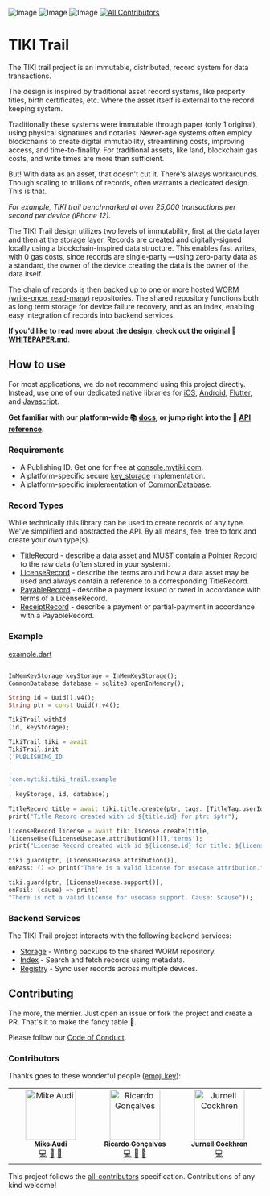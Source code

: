 ![Image](https://img.shields.io/pub/v/tiki_trail_dart?logo=dart)
![Image](https://img.shields.io/pub/points/tiki_trail_dart?logo=dart)
![Image](https://img.shields.io/github/license/tiki/tiki-trail)<!-- ALL-CONTRIBUTORS-BADGE:START - Do not remove or modify this section -->
[![All Contributors](https://img.shields.io/badge/all_contributors-3-orange.svg)](#contributors-)
<!-- ALL-CONTRIBUTORS-BADGE:END -->

# TIKI Trail

The TIKI trail project is an immutable, distributed, record system for data
transactions.

The design is inspired by traditional asset record systems, like property
titles, birth certificates, etc. Where the asset itself is external to the
record keeping system.

Traditionally these systems were immutable through paper (only 1 original),
using physical signatures and notaries. Newer-age systems often employ
blockchains to create digital immutability, streamlining costs, improving
access, and time-to-finality. For traditional assets, like land, blockchain gas
costs, and write times are more than sufficient.

But! With data as an asset, that doesn't cut it. There's always workarounds.
Though scaling to trillions of records, often warrants a dedicated design. This
is that.

_For example, TIKI trail benchmarked at over 25,000 transactions per second per
device (iPhone 12)._

The TIKI Trail design utilizes two levels of immutability, first at the data
layer and then at the storage layer. Records are created and digitally-signed
locally using a blockchain-inspired data structure. This enables fast writes,
with 0 gas costs, since records are single-party —using zero-party data as a
standard, the owner of the device creating the data is the owner of the data
itself.

The chain of records is then backed up to one or more
hosted [WORM (write-once, read-many)](https://docs.aws.amazon.com/AmazonS3/latest/userguide/object-lock.html)
repositories. The shared repository functions both as
long term storage for device failure recovery, and
as an index, enabling easy integration of records into backend services.

**If you'd like to read more about the design, check
out the original 📄 [WHITEPAPER.md](WHITEPAPER.md)**.

## How to use

For most applications, we do not recommend using this project directly. Instead,
use one of our dedicated native libraries
for [iOS](https://github.com/tiki/tiki-sdk-ios), [Android](https://github.com/tiki/tiki-sdk-android), [Flutter](https://github.com/tiki/tiki-sdk-flutter),
and [Javascript](https://github.com/tiki/tiki-sdk-js).

**Get familiar with our platform-wide 📚 [docs](https://mytiki.com/docs), or jump
right into the
📘 [API reference](https://pub.dev/documentation/tiki_trail/latest/).**

### Requirements

- A Publishing ID. Get one for free
  at [console.mytiki.com](https://console.mytiki.com).
- A platform-specific secure [key_storage](lib/node/key/key_storage.dart)
  implementation.
- A platform-specific implementation
  of [CommonDatabase](https://pub.dev/documentation/sqlite3/latest/sqlite3.wasm/CommonDatabase-class.html).

### Record Types

While technically this library can be used to create records of any type. We've
simplified and abstracted the API. By all means, feel free to fork and create
your own type(s).

- [TitleRecord](lib/title_record.dart) - describe a data asset and MUST contain
  a Pointer Record to the raw data (often stored in your system).
- [LicenseRecord](lib/license_record.dart) - describe the terms around how a
  data asset may be used and always contain a reference to a corresponding
  TitleRecord.
- [PayableRecord](lib/payable_record.dart) - describe a payment issued or owed
  in accordance with terms of a LicenseRecord.
- [ReceiptRecord](lib/receipt_record.dart) - describe a payment or
  partial-payment in accordance with a PayableRecord.

### Example

[example.dart](example/lib/example.dart)

```dart

InMemKeyStorage keyStorage = InMemKeyStorage();
CommonDatabase database = sqlite3.openInMemory();

String id = Uuid().v4();
String ptr = const Uuid().v4();

TikiTrail.withId
(id, keyStorage);

TikiTrail tiki = await
TikiTrail.init
('PUBLISHING_ID
'
,
'com.mytiki.tiki_trail.example
'
, keyStorage, id, database);

TitleRecord title = await tiki.title.create(ptr, tags: [TitleTag.userId()]);
print("Title Record created with id ${title.id} for ptr: $ptr");

LicenseRecord license = await tiki.license.create(title,
[LicenseUse([LicenseUsecase.attribution()])],'terms');
print("License Record created with id ${license.id} for title: ${license.title.id}");

tiki.guard(ptr, [LicenseUsecase.attribution()],
onPass: () => print("There is a valid license for usecase attribution."));

tiki.guard(ptr, [LicenseUsecase.support()],
onFail: (cause) => print(
"There is not a valid license for usecase support. Cause: $cause"));
```

### Backend Services

The TIKI Trail project interacts with the following backend services:

- [Storage](https://github.com/tiki/l0-storage) - Writing backups to the shared
  WORM repository.
- [Index](https://github.com/tiki/l0-index) - Search and fetch records using
  metadata.
- [Registry](https://github.com/tiki/l0-registry) - Sync user records across
  multiple devices.

## Contributing

The more, the merrier. Just open an issue or fork the project and create a PR.
That's it to make the fancy table 👀.

Please follow
our [Code of Conduct](https://github.com/tiki/.github/blob/main/CODE_OF_CONDUCT.md).

### Contributors

Thanks goes to these wonderful
people ([emoji key](https://allcontributors.org/docs/en/emoji-key)):

<!-- ALL-CONTRIBUTORS-LIST:START - Do not remove or modify this section -->
<!-- prettier-ignore-start -->
<!-- markdownlint-disable -->
<table>
  <tbody>
    <tr>
      <td align="center" valign="top" width="14.28%"><a href="http://mytiki.com"><img src="https://avatars.githubusercontent.com/u/3769672?v=4?s=100" width="100px;" alt="Mike Audi"/><br /><sub><b>Mike Audi</b></sub></a><br /><a href="https://github.com/tiki/core/commits?author=mike-audi" title="Code">💻</a> <a href="https://github.com/tiki/core/pulls?q=is%3Apr+reviewed-by%3Amike-audi" title="Reviewed Pull Requests">👀</a> <a href="https://github.com/tiki/core/commits?author=mike-audi" title="Documentation">📖</a></td>
      <td align="center" valign="top" width="14.28%"><a href="https://www.linkedin.com/in/ricardolg/"><img src="https://avatars.githubusercontent.com/u/8357343?v=4?s=100" width="100px;" alt="Ricardo Gonçalves"/><br /><sub><b>Ricardo Gonçalves</b></sub></a><br /><a href="https://github.com/tiki/core/commits?author=ricardobrg" title="Code">💻</a> <a href="https://github.com/tiki/core/pulls?q=is%3Apr+reviewed-by%3Aricardobrg" title="Reviewed Pull Requests">👀</a> <a href="https://github.com/tiki/core/commits?author=ricardobrg" title="Documentation">📖</a></td>
	  <td align="center" valign="top" width="14.28%"><a href="https://civichacker.com"><img src="https://avatars.githubusercontent.com/u/316840?v=4?s=100" width="100px;" alt="Jurnell Cockhren"/><br /><sub><b>Jurnell Cockhren</b></sub></a><br /><a href="https://github.com/tiki/core/commits?author=jcockhren" title="Code">💻</a></td>
	</tr>
  </tbody>
</table>

<!-- markdownlint-restore -->
<!-- prettier-ignore-end -->

<!-- ALL-CONTRIBUTORS-LIST:END -->

This project follows
the [all-contributors](https://github.com/all-contributors/all-contributors)
specification. Contributions of any kind welcome!
